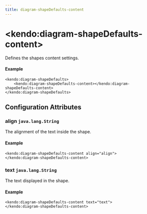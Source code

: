 ```yaml
---
title: diagram-shapeDefaults-content
---
```


# \<kendo:diagram-shapeDefaults-content\>

Defines the shapes content settings.

#### Example
    <kendo:diagram-shapeDefaults>
        <kendo:diagram-shapeDefaults-content></kendo:diagram-shapeDefaults-content>
    </kendo:diagram-shapeDefaults>

## Configuration Attributes

### align `java.lang.String`

The alignment of the text inside the shape.

#### Example
    <kendo:diagram-shapeDefaults-content align="align">
    </kendo:diagram-shapeDefaults-content>

### text `java.lang.String`

The text displayed in the shape.

#### Example
    <kendo:diagram-shapeDefaults-content text="text">
    </kendo:diagram-shapeDefaults-content>

